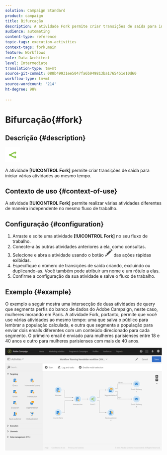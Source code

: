 ```yaml
---
solution: Campaign Standard
product: campaign
title: Bifurcação
description: A atividade Fork permite criar transições de saída para iniciar várias atividades ao mesmo tempo.
audience: automating
content-type: reference
topic-tags: execution-activities
context-tags: fork,main
feature: Workflows
role: Data Architect
level: Intermediate
translation-type: tm+mt
source-git-commit: 088b49931ee5047fa6b949813ba17654b1e10d60
workflow-type: tm+mt
source-wordcount: '214'
ht-degree: 98%

---
```



# Bifurcação{#fork}

## Descrição {#description}

![](assets/fork.png)

A atividade **[!UICONTROL Fork]** permite criar transições de saída para iniciar várias atividades ao mesmo tempo.

## Contexto de uso {#context-of-use}

A atividade **[!UICONTROL Fork]** permite realizar várias atividades diferentes de maneira independente no mesmo fluxo de trabalho.

## Configuração {#configuration}

1. Arraste e solte uma atividade **[!UICONTROL Fork]** no seu fluxo de trabalho.
1. Conecte-a às outras atividades anteriores a ela, como consultas.
1. Selecione e abra a atividade usando o botão ![](assets/edit_darkgrey-24px.png) das ações rápidas exibidas.
1. Especifique o número de transições de saída criando, excluindo ou duplicando-as. Você também pode atribuir um nome e um rótulo a elas.
1. Confirme a configuração da sua atividade e salve o fluxo de trabalho.

## Exemplo {#example}

O exemplo a seguir mostra uma intersecção de duas atividades de query que segmenta perfis do banco de dados do Adobe Campaign, neste caso, mulheres morando em Paris. A atividade Fork, portanto, permite que você use várias atividades ao mesmo tempo: uma que salva o público para lembrar a população calculada, e outra que segmenta a população para enviar dois emails diferentes com um conteúdo direcionado para cada segmento. O primeiro email é enviado para mulheres parisienses entre 18 e 40 anos e outro para mulheres parisienses com mais de 40 anos.

![](assets/wkf_fork_example.png)

